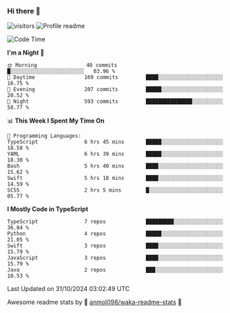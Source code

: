 ### Hi there 👋  
![visitors](https://visitor-badge.laobi.icu/badge?page_id=leverglowh) ![Profile readme](https://github.com/leverglowh/leverglowh/workflows/Profile%20readme/badge.svg?branch=master)

<!--START_SECTION:waka-->
![Code Time](http://img.shields.io/badge/Code%20Time-3%2C116%20hrs%206%20mins-blue)

**I'm a Night 🦉** 

```text
🌞 Morning                40 commits          █░░░░░░░░░░░░░░░░░░░░░░░░   03.96 % 
🌆 Daytime                169 commits         ████░░░░░░░░░░░░░░░░░░░░░   16.75 % 
🌃 Evening                207 commits         █████░░░░░░░░░░░░░░░░░░░░   20.52 % 
🌙 Night                  593 commits         ███████████████░░░░░░░░░░   58.77 % 
```


📊 **This Week I Spent My Time On** 

```text
💬 Programming Languages: 
TypeScript               6 hrs 45 mins       █████░░░░░░░░░░░░░░░░░░░░   18.58 % 
YAML                     6 hrs 39 mins       █████░░░░░░░░░░░░░░░░░░░░   18.30 % 
Bash                     5 hrs 40 mins       ████░░░░░░░░░░░░░░░░░░░░░   15.62 % 
Swift                    5 hrs 18 mins       ████░░░░░░░░░░░░░░░░░░░░░   14.59 % 
SCSS                     2 hrs 5 mins        █░░░░░░░░░░░░░░░░░░░░░░░░   05.77 % 
```

**I Mostly Code in TypeScript** 

```text
TypeScript               7 repos             █████████░░░░░░░░░░░░░░░░   36.84 % 
Python                   4 repos             █████░░░░░░░░░░░░░░░░░░░░   21.05 % 
Swift                    3 repos             ████░░░░░░░░░░░░░░░░░░░░░   15.79 % 
JavaScript               3 repos             ████░░░░░░░░░░░░░░░░░░░░░   15.79 % 
Java                     2 repos             ███░░░░░░░░░░░░░░░░░░░░░░   10.53 % 
```




 Last Updated on 31/10/2024 03:02:49 UTC
<!--END_SECTION:waka-->


Awesome readme stats by :star2: [anmol098/waka-readme-stats](https://github.com/anmol098/waka-readme-stats) :star2:

